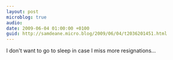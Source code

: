 ```yaml
---
layout: post
microblog: true
audio: 
date: 2009-06-04 01:00:00 +0100
guid: http://samdeane.micro.blog/2009/06/04/t2036201451.html
---
```

I don't want to go to sleep in case I miss more resignations...
